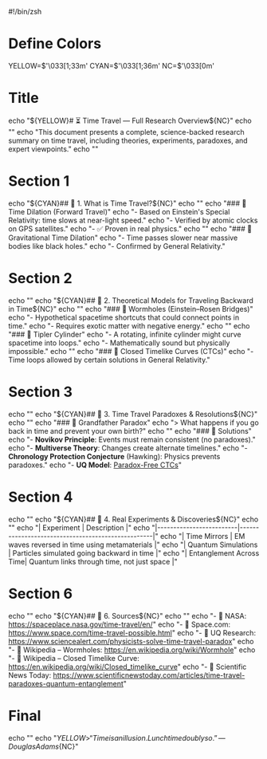 #!/bin/zsh

# Define Colors
YELLOW=$'\033[1;33m'
CYAN=$'\033[1;36m'
NC=$'\033[0m'

# Title
echo "${YELLOW}# ⏳ Time Travel — Full Research Overview${NC}"
echo ""
echo "This document presents a complete, science-backed research summary on time travel, including theories, experiments, paradoxes, and expert viewpoints."
echo ""

# Section 1
echo "${CYAN}## 📌 1. What is Time Travel?${NC}"
echo ""
echo "### 🔹 Time Dilation (Forward Travel)"
echo "- Based on Einstein's Special Relativity: time slows at near-light speed."
echo "- Verified by atomic clocks on GPS satellites."
echo "- ✅ Proven in real physics."
echo ""
echo "### 🔹 Gravitational Time Dilation"
echo "- Time passes slower near massive bodies like black holes."
echo "- Confirmed by General Relativity."

# Section 2
echo ""
echo "${CYAN}## 📌 2. Theoretical Models for Traveling Backward in Time${NC}"
echo ""
echo "### 🔹 Wormholes (Einstein–Rosen Bridges)"
echo "- Hypothetical spacetime shortcuts that could connect points in time."
echo "- Requires exotic matter with negative energy."
echo ""
echo "### 🔹 Tipler Cylinder"
echo "- A rotating, infinite cylinder might curve spacetime into loops."
echo "- Mathematically sound but physically impossible."
echo ""
echo "### 🔹 Closed Timelike Curves (CTCs)"
echo "- Time loops allowed by certain solutions in General Relativity."

# Section 3
echo ""
echo "${CYAN}## 📌 3. Time Travel Paradoxes & Resolutions${NC}"
echo ""
echo "### 🔹 Grandfather Paradox"
echo "> What happens if you go back in time and prevent your own birth?"
echo ""
echo "### 🔹 Solutions"
echo "- **Novikov Principle**: Events must remain consistent (no paradoxes)."
echo "- **Multiverse Theory**: Changes create alternate timelines."
echo "- **Chronology Protection Conjecture** (Hawking): Physics prevents paradoxes."
echo "- **UQ Model**: [Paradox-Free CTCs](https://www.sciencealert.com/physicists-solve-time-travel-paradox)"

# Section 4
echo ""
echo "${CYAN}## 📌 4. Real Experiments & Discoveries${NC}"
echo ""
echo "| Experiment              | Description                                       |"
echo "|-------------------------|---------------------------------------------------|"
echo "| Time Mirrors            | EM waves reversed in time using metamaterials     |"
echo "| Quantum Simulations     | Particles simulated going backward in time        |"
echo "| Entanglement Across Time| Quantum links through time, not just space        |"


# Section 6
echo ""
echo "${CYAN}## 📌 6. Sources${NC}"
echo ""
echo "- 🔗 NASA: https://spaceplace.nasa.gov/time-travel/en/"
echo "- 🔗 Space.com: https://www.space.com/time-travel-possible.html"
echo "- 🔗 UQ Research: https://www.sciencealert.com/physicists-solve-time-travel-paradox"
echo "- 🔗 Wikipedia – Wormholes: https://en.wikipedia.org/wiki/Wormhole"
echo "- 🔗 Wikipedia – Closed Timelike Curve: https://en.wikipedia.org/wiki/Closed_timelike_curve"
echo "- 🔗 Scientific News Today: https://www.scientificnewstoday.com/articles/time-travel-paradoxes-quantum-entanglement"

# Final
echo ""
echo "${YELLOW}> “Time is an illusion. Lunchtime doubly so.” — Douglas Adams${NC}"
